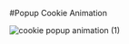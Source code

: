 #Popup Cookie Animation


![cookie popup animation (1)](https://user-images.githubusercontent.com/91914423/207440719-5d53d728-70f3-428a-9f7b-1981ab89e666.gif)

